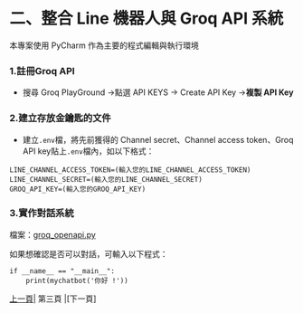 # 二、整合 Line 機器人與 Groq API 系統
本專案使用 PyCharm 作為主要的程式編輯與執行環境

### 1.註冊Groq API
* 搜尋 Groq PlayGround ->點選 API KEYS -> Create API Key ->**複製 API Key**

### 2.建立存放金鑰匙的文件
* 建立`.env`檔，將先前獲得的 Channel secret、Channel access token、Groq API key貼上`.env`檔內，如以下格式：

```
LINE_CHANNEL_ACCESS_TOKEN=(輸入您的LINE_CHANNEL_ACCESS_TOKEN)
LINE_CHANNEL_SECRET=(輸入您的LINE_CHANNEL_SECRET)
GROQ_API_KEY=(輸入您的GROQ_API_KEY)
```

### 3.實作對話系統
檔案：[groq_openapi.py](groq_openapi.py)

如果想確認是否可以對話，可輸入以下程式：
```
if __name__ == "__main__":
    print(mychatbot('你好 !'))
```

[上一頁](STEP_1.md)| 第三頁 |[下一頁]
